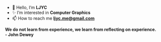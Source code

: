 - 👋 Hello, I’m **LJYC**
- ✨ I’m interested in **Computer Graphics**
- 📫 How to reach me **ljyc.me@gmail.com**

**We do not learn from experience, we learn from reflecting on experience. - John Dewey**

<!---![Anurag's GitHub stats](https://github-readme-stats.vercel.app/api?username=LJYC-ME&show_icons=true&theme=radical)--->

<!---👀
AlterFrozen/AlterFrozen is a ✨ special ✨ repository because its `README.md` (this file) appears on your GitHub profile.
You can click the Preview link to take a look at your changes.
--->
